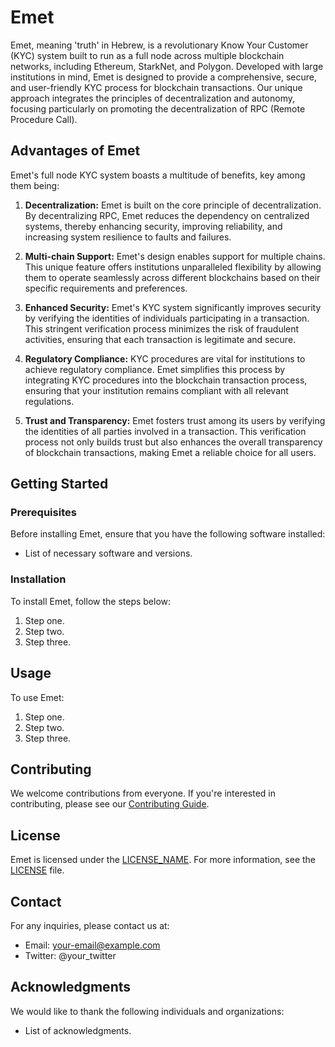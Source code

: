 # Emet

Emet, meaning 'truth' in Hebrew, is a revolutionary Know Your Customer (KYC) system built to run as a full node across multiple blockchain networks, including Ethereum, StarkNet, and Polygon. Developed with large institutions in mind, Emet is designed to provide a comprehensive, secure, and user-friendly KYC process for blockchain transactions. Our unique approach integrates the principles of decentralization and autonomy, focusing particularly on promoting the decentralization of RPC (Remote Procedure Call).

## Advantages of Emet

Emet's full node KYC system boasts a multitude of benefits, key among them being:

1. **Decentralization:** Emet is built on the core principle of decentralization. By decentralizing RPC, Emet reduces the dependency on centralized systems, thereby enhancing security, improving reliability, and increasing system resilience to faults and failures.

2. **Multi-chain Support:** Emet's design enables support for multiple chains. This unique feature offers institutions unparalleled flexibility by allowing them to operate seamlessly across different blockchains based on their specific requirements and preferences.

3. **Enhanced Security:** Emet's KYC system significantly improves security by verifying the identities of individuals participating in a transaction. This stringent verification process minimizes the risk of fraudulent activities, ensuring that each transaction is legitimate and secure.

4. **Regulatory Compliance:** KYC procedures are vital for institutions to achieve regulatory compliance. Emet simplifies this process by integrating KYC procedures into the blockchain transaction process, ensuring that your institution remains compliant with all relevant regulations.

5. **Trust and Transparency:** Emet fosters trust among its users by verifying the identities of all parties involved in a transaction. This verification process not only builds trust but also enhances the overall transparency of blockchain transactions, making Emet a reliable choice for all users.

## Getting Started

### Prerequisites

Before installing Emet, ensure that you have the following software installed:

- List of necessary software and versions.

### Installation

To install Emet, follow the steps below:

1. Step one.
2. Step two.
3. Step three.

## Usage

To use Emet:

1. Step one.
2. Step two.
3. Step three.

## Contributing

We welcome contributions from everyone. If you're interested in contributing, please see our [Contributing Guide](LINK_TO_GUIDE).

## License

Emet is licensed under the [LICENSE_NAME](LINK_TO_LICENSE). For more information, see the [LICENSE](LINK_TO_LICENSE) file.

## Contact

For any inquiries, please contact us at:

- Email: your-email@example.com
- Twitter: @your_twitter

## Acknowledgments

We would like to thank the following individuals and organizations:

- List of acknowledgments.
